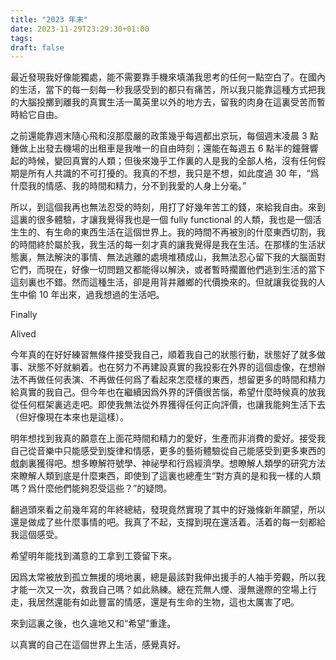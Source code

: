 ```yaml
---
title: "2023 年末"
date: 2023-11-29T23:29:30+01:00
tags:
draft: false
---
```

最近發現我好像能獨處，能不需要靠手機來填滿我思考的任何一點空白了。在國內的生活，當下的每一刻每一秒我感受到的都只有痛苦，所以我只能靠這種方式把我的大腦投擲到離我的真實生活一萬英里以外的地方去，留我的肉身在這裏受苦而暫時給它自由。

之前還能靠週末隨心飛和沒那麼嚴的政策幾乎每週都出京玩，每個週末凌晨 3 點鍾做上出發去機場的出租車是我唯一的自由時刻；還能在每週五 6 點半的鐘聲響起的時候，變回真實的人類；但後來幾乎工作裏的人是我的全部人格，沒有任何假期是所有人共識的不可打擾的。我真的不想，我只是不想，如此度過 30 年，“爲什麼我的情感、我的時間和精力，分不到我愛的人身上分毫。”

所以，到這個我再也無法忍受的時刻，用打了好幾年苦工的錢，來給我自由。來到這裏的很多體驗，才讓我覺得我也是一個 fully functional 的人類，我也是一個活生生的、有生命的東西生活在這個世界上。我的時間不再被別的什麼東西切割，我的時間終於屬於我，我生活的每一刻才真的讓我覺得是我在生活。在那樣的生活狀態裏，無法解決的事情、無法逃離的處境堆積成山，我無法忍心留下我的大腦面對它們，而現在，好像一切問題又都能得以解決，或者暫時擱置他們逃到生活的當下這刻裏也不錯。然而這種生活，卻是用背井離鄉的代價換來的。但就讓我從我的人生中偷 10 年出來，過我想過的生活吧。

Finally

Alived

今年真的在好好練習無條件接受我自己，順着我自己的狀態行動，狀態好了就多做事、狀態不好就躺着。也在努力不再建設真實的我投影在外界的這個虛像，在想辦法不再做任何表演、不再做任何爲了看起來怎麼樣的東西，想留更多的時間和精力給真實的我自己。但今年也在繼續因爲外界的評價很苦惱，希望什麼時候真的放我從任何框架裏逃走吧。即使我無法從外界獲得任何正向評價，也讓我能夠生活下去（但好像現在本來也是這樣）。

明年想找到我真的願意在上面花時間和精力的愛好，生產而非消費的愛好。接受我自己從音樂中只能感受到旋律和情感，更多的藝術體驗從自己能感受到更多東西的戲劇裏獲得吧。想多瞭解符號學、神祕學和行爲經濟學。想瞭解人類學的研究方法來瞭解人類到底是什麼東西，即使到了這裏也總產生“對方真的是和我一樣的人類嗎？爲什麼他們能夠忍受這些？”的疑問。

翻過頭來看之前幾年寫的年終總結，發現竟然實現了其中的好幾條新年願望，所以還是做成了些什麼事情的吧。我真了不起，支撐到現在還活着。活着的每一刻都給我這個感受。

希望明年能找到滿意的工拿到工簽留下來。

因爲太常被放到孤立無援的境地裏，總是最該對我伸出援手的人袖手旁觀，所以我才能一次又一次，救我自己嗎？如此熟練。總在荒無人煙、漫無邊際的空場上行走，我居然還能有如此豐富的情感，還是有生命的生物，這也太厲害了吧。

來到這裏之後，也久違地又和“希望”重逢。

以真實的自己在這個世界上生活，感覺真好。